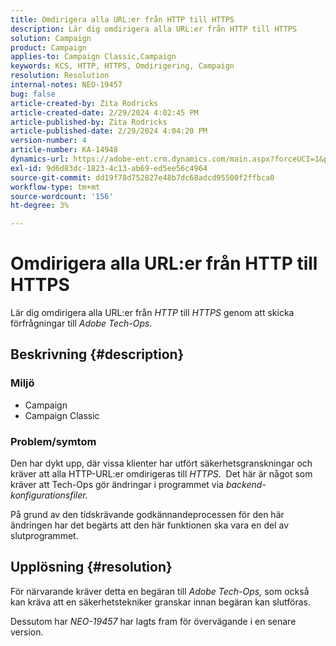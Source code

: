 ```yaml
---
title: Omdirigera alla URL:er från HTTP till HTTPS
description: Lär dig omdirigera alla URL:er från HTTP till HTTPS
solution: Campaign
product: Campaign
applies-to: Campaign Classic,Campaign
keywords: KCS, HTTP, HTTPS, Omdirigering, Campaign
resolution: Resolution
internal-notes: NEO-19457
bug: false
article-created-by: Zita Rodricks
article-created-date: 2/29/2024 4:02:45 PM
article-published-by: Zita Rodricks
article-published-date: 2/29/2024 4:04:20 PM
version-number: 4
article-number: KA-14948
dynamics-url: https://adobe-ent.crm.dynamics.com/main.aspx?forceUCI=1&pagetype=entityrecord&etn=knowledgearticle&id=d02ba5f8-1bd7-ee11-9078-000d3a3110f0
exl-id: 9d6d83dc-1823-4c13-ab69-ed5ee56c4964
source-git-commit: dd19f78d752827e48b7dc68adcd95500f2ffbca0
workflow-type: tm+mt
source-wordcount: '156'
ht-degree: 3%

---
```


# Omdirigera alla URL:er från HTTP till HTTPS


Lär dig omdirigera alla URL:er från *HTTP* till *HTTPS* genom att skicka förfrågningar till *Adobe Tech-Ops.*

## Beskrivning {#description}


### Miljö

- Campaign
- Campaign Classic


### Problem/symtom

Den har dykt upp, där vissa klienter har utfört säkerhetsgranskningar och kräver att alla HTTP-URL:er omdirigeras till *HTTPS*.  Det här är något som kräver att Tech-Ops gör ändringar i programmet via *backend-konfigurationsfiler.*

På grund av den tidskrävande godkännandeprocessen för den här ändringen har det begärts att den här funktionen ska vara en del av slutprogrammet.


## Upplösning {#resolution}


För närvarande kräver detta en begäran till *Adobe Tech-Ops,* som också kan kräva att en säkerhetstekniker granskar innan begäran kan slutföras.

Dessutom har *NEO-19457* har lagts fram för övervägande i en senare version.
